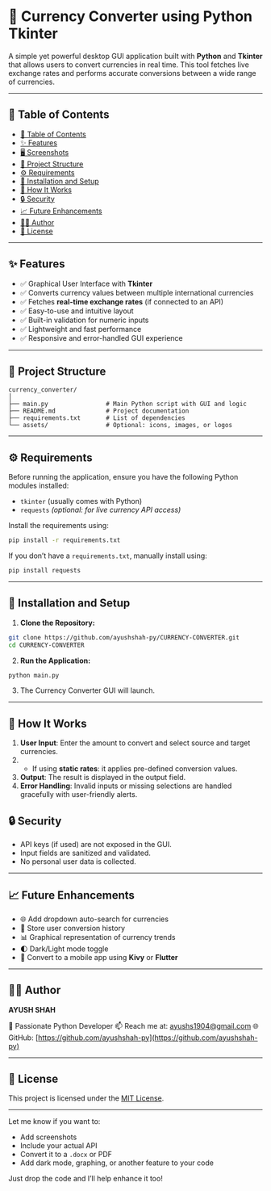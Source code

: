 # 💱 Currency Converter using Python Tkinter

A simple yet powerful desktop GUI application built with **Python** and **Tkinter** that allows users to convert currencies in real time. This tool fetches live exchange rates and performs accurate conversions between a wide range of currencies.

------------------------------------------------------------------------------------------------------------------------------------------------------------------------------------------------------------------------------------------------------

## 📌 Table of Contents

* [📌 Table of Contents](#-table-of-contents)
* [✨ Features](#-features)
* [🖥️ Screenshots](#️-screenshots)
* [📂 Project Structure](#-project-structure)
* [⚙️ Requirements](#️-requirements)
* [🚀 Installation and Setup](#-installation-and-setup)
* [🔧 How It Works](#-how-it-works)
* [🔒 Security](#-security)
* [📈 Future Enhancements](#-future-enhancements)
* [🧑‍💻 Author](#-author)
* [📜 License](#-license)

--------------------------------------------------------------------------------------

## ✨ Features

* ✅ Graphical User Interface with **Tkinter**
* ✅ Converts currency values between multiple international currencies
* ✅ Fetches **real-time exchange rates** (if connected to an API)
* ✅ Easy-to-use and intuitive layout
* ✅ Built-in validation for numeric inputs
* ✅ Lightweight and fast performance
* ✅ Responsive and error-handled GUI experience

----------------------------------------------------------------------------------------
## 📂 Project Structure

```
currency_converter/
│
├── main.py                # Main Python script with GUI and logic
├── README.md              # Project documentation
├── requirements.txt       # List of dependencies
└── assets/                # Optional: icons, images, or logos
```

---

## ⚙️ Requirements

Before running the application, ensure you have the following Python modules installed:

* `tkinter` (usually comes with Python)
* `requests` *(optional: for live currency API access)*

Install the requirements using:

```bash
pip install -r requirements.txt
```

If you don’t have a `requirements.txt`, manually install using:

```bash
pip install requests
```

---

## 🚀 Installation and Setup

1. **Clone the Repository:**

```bash
git clone https://github.com/ayushshah-py/CURRENCY-CONVERTER.git
cd CURRENCY-CONVERTER
```

2. **Run the Application:**

```bash
python main.py
```

3. The Currency Converter GUI will launch.

---

## 🔧 How It Works

1. **User Input**: Enter the amount to convert and select source and target currencies.
2. * If using **static rates**: it applies pre-defined conversion values.
3. **Output**: The result is displayed in the output field.
4. **Error Handling**: Invalid inputs or missing selections are handled gracefully with user-friendly alerts.

## 🔒 Security

* API keys (if used) are not exposed in the GUI.
* Input fields are sanitized and validated.
* No personal user data is collected.

---

## 📈 Future Enhancements

* 🌐 Add dropdown auto-search for currencies
* 💾 Store user conversion history
* 📊 Graphical representation of currency trends
* 🌓 Dark/Light mode toggle
* 📱 Convert to a mobile app using **Kivy** or **Flutter**

---

## 🧑‍💻 Author

**AYUSH SHAH**

💼 Passionate Python Developer
📫 Reach me at: ayushs1904@gmail.com
🌐 GitHub: [https://github.com/ayushshah-py](https://github.com/ayushshah-py)

---

## 📜 License

This project is licensed under the [MIT License](LICENSE).

---

Let me know if you want to:

* Add screenshots
* Include your actual API
* Convert it to a `.docx` or PDF
* Add dark mode, graphing, or another feature to your code

Just drop the code and I’ll help enhance it too!

